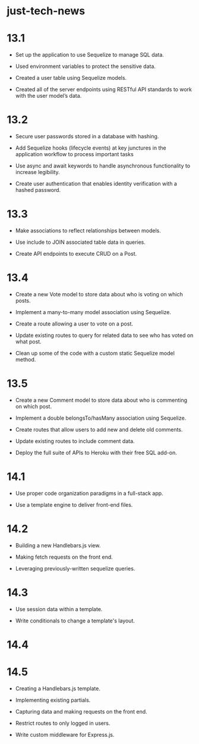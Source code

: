 # just-tech-news

# 13.1

- Set up the application to use Sequelize to manage SQL data.

- Used environment variables to protect the sensitive data.

- Created a user table using Sequelize models.

- Created all of the server endpoints using RESTful API standards to work with the user model’s data.

# 13.2

- Secure user passwords stored in a database with hashing.

- Add Sequelize hooks (lifecycle events) at key junctures in the application workflow to process important tasks

- Use async and await keywords to handle asynchronous functionality to increase legibility.

- Create user authentication that enables identity verification with a hashed password.

# 13.3

- Make associations to reflect relationships between models.

- Use include to JOIN associated table data in queries.

- Create API endpoints to execute CRUD on a Post.

# 13.4

- Create a new Vote model to store data about who is voting on which posts.

- Implement a many-to-many model association using Sequelize.

- Create a route allowing a user to vote on a post.

- Update existing routes to query for related data to see who has voted on what post.

- Clean up some of the code with a custom static Sequelize model method.

# 13.5

- Create a new Comment model to store data about who is commenting on which post.

- Implement a double belongsTo/hasMany association using Sequelize.

- Create routes that allow users to add new and delete old comments.

- Update existing routes to include comment data.

- Deploy the full suite of APIs to Heroku with their free SQL add-on.

# 14.1

- Use proper code organization paradigms in a full-stack app.

- Use a template engine to deliver front-end files.

# 14.2

- Building a new Handlebars.js view.

- Making fetch requests on the front end.

- Leveraging previously-written sequelize queries.

# 14.3

- Use session data within a template.

- Write conditionals to change a template's layout.

# 14.4

# 14.5

- Creating a Handlebars.js template.

- Implementing existing partials.

- Capturing data and making requests on the front end.

- Restrict routes to only logged in users.

- Write custom middleware for Express.js.

